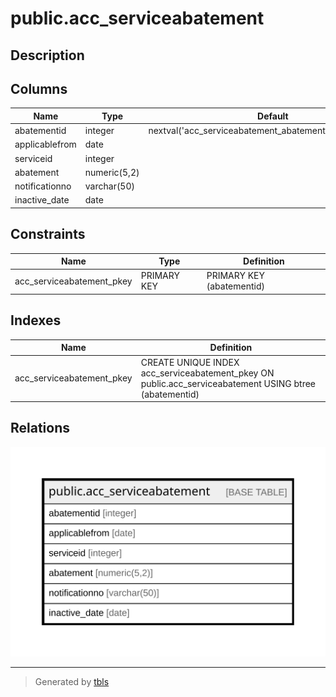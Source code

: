 # public.acc_serviceabatement

## Description

## Columns

| Name | Type | Default | Nullable | Children | Parents | Comment |
| ---- | ---- | ------- | -------- | -------- | ------- | ------- |
| abatementid | integer | nextval('acc_serviceabatement_abatementid_seq'::regclass) | false |  |  |  |
| applicablefrom | date |  | true |  |  |  |
| serviceid | integer |  | true |  |  |  |
| abatement | numeric(5,2) |  | true |  |  |  |
| notificationno | varchar(50) |  | true |  |  |  |
| inactive_date | date |  | true |  |  |  |

## Constraints

| Name | Type | Definition |
| ---- | ---- | ---------- |
| acc_serviceabatement_pkey | PRIMARY KEY | PRIMARY KEY (abatementid) |

## Indexes

| Name | Definition |
| ---- | ---------- |
| acc_serviceabatement_pkey | CREATE UNIQUE INDEX acc_serviceabatement_pkey ON public.acc_serviceabatement USING btree (abatementid) |

## Relations

![er](public.acc_serviceabatement.svg)

---

> Generated by [tbls](https://github.com/k1LoW/tbls)
